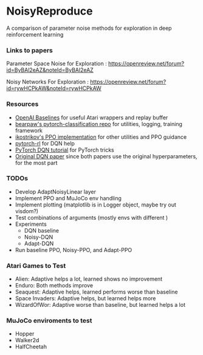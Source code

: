# NoisyReproduce
A comparison of parameter noise methods for exploration in deep reinforcement learning


### Links to papers
Parameter Space Noise for Exploration : https://openreview.net/forum?id=ByBAl2eAZ&noteId=ByBAl2eAZ

Noisy Networks For Exploration : https://openreview.net/forum?id=rywHCPkAW&noteId=rywHCPkAW


### Resources
- [OpenAI Baselines](https://github.com/openai/baselines) for useful Atari wrappers and replay buffer
- [bearpaw's pytorch-classification repo](https://github.com/bearpaw/pytorch-classification) for utilities, logging, training framework
- [ikostrikov's PPO implementation](https://github.com/ikostrikov/pytorch-a2c-ppo-acktr) for other utilities and PPO guidance
- [pytorch-rl](https://github.com/jingweiz/pytorch-rl) for DQN help
- [PyTorch DQN tutorial](http://pytorch.org/tutorials/intermediate/reinforcement_q_learning.html) for PyTorch tricks
- [Original DQN paper](https://storage.googleapis.com/deepmind-media/dqn/DQNNaturePaper.pdf) since both papers use the original hyperparameters, for the most part


### TODOs
- Develop AdaptNoisyLinear layer
- Implement PPO and MuJoCo env handling
- Implement plotting (matplotlib is in Logger object, maybe try out visdom?)
- Test combinations of arguments (mostly envs with different )
- Experiments
  - DQN baseline
  - Noisy-DQN
  - Adapt-DQN
- Run baseline PPO, Noisy-PPO, and Adapt-PPO


### Atari Games to Test
- Alien: Adaptive helps a lot, learned shows no improvement
- Enduro: Both methods improve
- Seaquest: Adaptive helps, learned performs worse than baseline
- Space Invaders: Adaptive helps, but learned helps more
- WizardOfWor: Adaptive worse than baseline, but learned helps a lot


### MuJoCo enviroments to test
- Hopper
- Walker2d
- HalfCheetah
